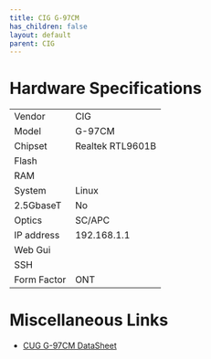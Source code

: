```yaml
---
title: CIG G-97CM
has_children: false
layout: default
parent: CIG
---
```


# Hardware Specifications

|             |                  |
| ----------- | ---------------- |
| Vendor      | CIG              |
| Model       | G-97CM           |
| Chipset     | Realtek RTL9601B |
| Flash       |                  |
| RAM         |                  |
| System      | Linux            |
| 2.5GbaseT   | No               |
| Optics      | SC/APC           |
| IP address  | 192.168.1.1      |
| Web Gui     |                  |
| SSH         |                  |
| Form Factor | ONT              |

# Miscellaneous Links

- [CUG G-97CM DataSheet](https://www.cigtech.com/wp-content/uploads/2018/02/G-97CM_DataSheet_V3.pdf)






